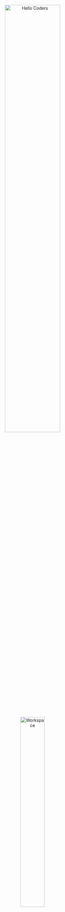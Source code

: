 <div align="center">

<img src="https://raw.githubusercontent.com/SP-XD/SP-XD/main/images/hellocoders_rounded.gif" alt="Hello Coders" width="60%"/> <br>
<img src="https://raw.githubusercontent.com/SP-XD/SP-XD/main/images/dev-working_rounded.gif" alt="Workspace" width="40%"/><br> 

# 👋 Hi there, I'm Nooreldean 
### 👨‍💻 About Me  

Hi! I'm **Nooreldean**, a student and beginner programmer.  
I'm currently learning **C++** as my first programming language and exploring the world of **software development**.  




🚀 A student and beginner programmer, currently learning **C++**  
🎯 My goal is to grow my skills in **programming & software development**  
🐧 I enjoy exploring **Linux** and learning developer tools  

![Profile Views](https://komarev.com/ghpvc/?username=nooreldean&style=flat&color=blue)

---

### 📌 About Me
- 🌱 Currently learning **C++** as my first programming language.  
- 💻 Interested in **Back-End development** and system programming.  
- 🐧 Linux enthusiast who loves exploring new tools and distros.   

---

### 🛠️ Tools & Tech I Use
![C++](https://img.shields.io/badge/C%2B%2B-00599C?style=flat&logo=c%2B%2B&logoColor=white)
![Linux](https://img.shields.io/badge/Linux-FCC624?style=flat&logo=linux&logoColor=black)
![Vscode](https://img.shields.io/badge/Visual_Studio_Code-0078D4?style=flat&logo=visual%20studio%20code&logoColor=white)
![Git](https://img.shields.io/badge/GIT-E44C30?style=flat&logo=git&logoColor=white)
![GitHub](https://img.shields.io/badge/GitHub-100000?style=flat&logo=github&logoColor=white)
---

### 📊 GitHub Stats
<a href="https://github.com/noureldean">
  <img src="https://github-readme-stats.vercel.app/api?username=nooreldean&show_icons=true&theme=tokyonight" width="48%"/>
  <img src="https://github-readme-stats.vercel.app/api/top-langs/?username=nooreldean&layout=compact&theme=tokyonight" width="48%"/>
</a>

---

### 📫 Connect with Me

<div align="center">

[![Telegram](https://img.shields.io/badge/Telegram-%230077B5.svg?&style=flat&logo=telegram&logoColor=white)](https://t.me/Nooreldean216)
[![GitHub](https://img.shields.io/badge/GitHub-100000?style=flat&logo=github&logoColor=white)](https://github.com/nooreldean)
[![LinkedIn](https://img.shields.io/badge/LinkedIn-%230077B5.svg?&style=flat&logo=linkedin&logoColor=white)](https://www.linkedin.com/in/نورالدين-احمد-0a77b41a8)
[![Instagram](https://img.shields.io/badge/Instagram-E4405F?style=flat&logo=instagram&logoColor=white)](https://instagram.com/n00reldean_a7med)

</div>

